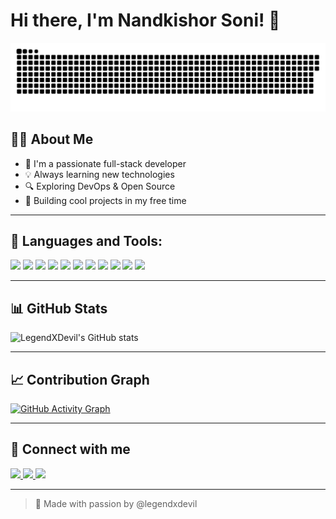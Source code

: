 # Hi there, I'm Nandkishor Soni! 👋

<p align="center">
  <img src="https://raw.githubusercontent.com/legendxdevil/legendxdevil/output/snake.svg" alt="snake gif" />
</p>

## 👨‍💼 About Me

* 🚀 I'm a passionate full-stack developer
* 💡 Always learning new technologies
* 🔍 Exploring DevOps & Open Source
* 🌟 Building cool projects in my free time

---

## 🔧 Languages and Tools:

<p align="left">
  <img src="https://cdn.jsdelivr.net/gh/devicons/devicon/icons/javascript/javascript-original.svg" width="40"/>
  <img src="https://cdn.jsdelivr.net/gh/devicons/devicon/icons/html5/html5-original.svg" width="40"/>
  <img src="https://cdn.jsdelivr.net/gh/devicons/devicon/icons/react/react-original.svg" width="40"/>
  <img src="https://cdn.jsdelivr.net/gh/devicons/devicon/icons/nodejs/nodejs-original.svg" width="40"/>
  <img src="https://cdn.jsdelivr.net/gh/devicons/devicon/icons/css3/css3-original.svg" width="40"/>
  <img src="https://cdn.jsdelivr.net/gh/devicons/devicon/icons/java/java-original.svg" width="40"/>
  <img src="https://cdn.jsdelivr.net/gh/devicons/devicon/icons/c/c-original.svg" width="40"/>
  <img src="https://cdn.jsdelivr.net/gh/devicons/devicon/icons/mysql/mysql-original.svg" width="40"/>
  <img src="https://cdn.jsdelivr.net/gh/devicons/devicon/icons/github/github-original.svg" width="40"/>
  <img src="https://cdn.jsdelivr.net/gh/devicons/devicon/icons/git/git-original.svg" width="40"/>
  <img src="https://cdn.jsdelivr.net/gh/devicons/devicon/icons/react/react-original.svg" width="40"/>
</p>

---

## 📊 GitHub Stats

![LegendXDevil's GitHub stats](https://github-readme-stats.vercel.app/api?username=legendxdevil\&show_icons=true\&theme=tokyonight)

---

## 📈 Contribution Graph

[![GitHub Activity Graph](https://github-readme-activity-graph.vercel.app/graph?username=legendxdevil\&theme=react-dark)](https://github.com/ashutosh00710/github-readme-activity-graph)

---

## 🔗 Connect with me

<p align="left">
  <a href="https://linkedin.com/in/your-link" target="_blank">
    <img src="https://img.shields.io/badge/LinkedIn-blue?style=for-the-badge&logo=linkedin"/>
  </a>
  <a href="https://youtube.com/@yourchannel" target="_blank">
    <img src="https://img.shields.io/badge/YouTube-red?style=for-the-badge&logo=youtube"/>
  </a>
  <a href="https://twitter.com/yourprofile" target="_blank">
    <img src="https://img.shields.io/badge/Twitter-blue?style=for-the-badge&logo=twitter"/>
  </a>
</p>

---

> 🌟 Made with passion by @legendxdevil
